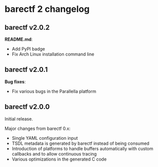 # barectf 2 changelog

## barectf v2.0.2

**README.md**:

  * Add PyPI badge
  * Fix Arch Linux installation command line


## barectf v2.0.1

**Bug fixes**:

  * Fix various bugs in the Parallella platform


## barectf v2.0.0

Initial release.

Major changes from barectf 0.x:

  * Single YAML configuration input
  * TSDL metadata is generated by barectf instead of being consumed
  * Introduction of platforms to handle buffers automatically with
    custom callbacks and to allow continuous tracing
  * Various optimizations in the generated C code
